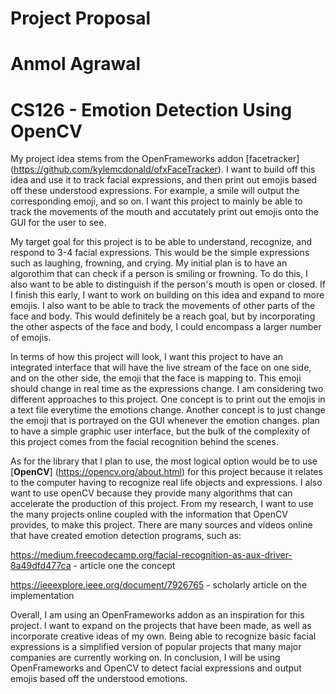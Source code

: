 # Project Proposal
# Anmol Agrawal
# CS126 - Emotion Detection Using OpenCV


My project idea stems from the OpenFrameworks addon [facetracker] 
    (https://github.com/kylemcdonald/ofxFaceTracker). I want to build off 
    this idea and use it to track facial expressions, and then print out 
    emojis based off these understood expressions. For example, a smile 
    will output the corresponding emoji, and so on. I want this project to 
    mainly be able to track the movements of the mouth and accutately 
    print out emojis onto the GUI for the user to see. 
    
My target goal for this project is to be able to understand, 
    recognize, and respond to 3-4 facial expressions. This would be the 
    simple expressions such as laughing, frowning, and crying. My initial plan is to have an algorothim that can check if a person is smiling or frowning. To do this, I also want to be able to distinguish if the person's mouth is open or closed. If I finish 
    this early, I want to work on building on this idea and expand to more 
    emojis. I also want to be able to track the movements of other parts 
    of the face and body. This would definitely be a reach goal, but by 
    incorporating the other aspects of the face and body, I could 
    encompass a larger number of emojis. 
    
In terms of how this project will look, I want this project to have an 
    integrated interface that will have the live stream of the face on one 
    side, and on the other side, the emoji that the face is mapping to. This emoji should change in real time as the expressions change. I am considering two different approaches to this project. One concept is to print out the emojis in a text file everytime the emotions change. Another concept is to just change the emoji that is portrayed on the GUI whenever the emotion changes. 
    plan to have a simple graphic user interface, but the bulk of the 
    complexity of this project comes from the facial recognition behind 
    the scenes. 
    
As for the library that I plan to use, the most logical option would 
    be to use [**OpenCV**] (https://opencv.org/about.html) for this 
    project because it relates to the computer having to recognize real 
    life objects and expressions. I also want to use openCV because they 
    provide many algorithms that can accelerate the production of this 
    project. From my research, I want to use the many projects online coupled with the information that OpenCV provides, to make this project. There are many sources and videos online that have created emotion detection programs, such as:
    
https://medium.freecodecamp.org/facial-recognition-as-aux-driver-8a49dfd477ca - article one the concept

https://ieeexplore.ieee.org/document/7926765 - scholarly article on the implementation
    
Overall, I am using an OpenFrameworks addon as an inspiration for this project.
I want to expand on the projects that have been made, as well as incorporate creative ideas of my own. Being able to recognize basic facial expressions is a simplified version of popular projects that many major companies are currently working on. In conclusion, I will be using OpenFrameworks and OpenCV to detect facial expressions and output emojis based off the understood emotions. 


    
    
